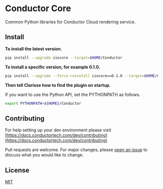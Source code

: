 # Conductor Core

Common Python libraries for Conductor Cloud rendering service.

## Install


**To install the latest version.**
```bash
pip install --upgrade ciocore --target=$HOME/Conductor
```

**To install a specific version, for example 0.1.0.**
```bash
pip install --upgrade --force-reinstall ciocore==0.1.0 --target=$HOME/Conductor
```
**Then tell Clarisse how to find the plugin on startup.** 

If you want to use the Python API, set the PYTHONPATH as follows.

```bash
export PYTHONPATH=${HOME}/Conductor
```


## Contributing

For help setting up your dev environment please visit [https://docs.conductortech.com/dev/contributing](https://docs.conductortech.com/dev/contributing)

Pull requests are welcome. For major changes, please [open an issue](https://github.com/AtomicConductor/conductor-core/issues) to discuss what you would like to change.


## License
[MIT](https://choosealicense.com/licenses/mit)